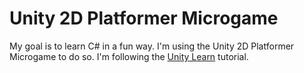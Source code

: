 # Unity 2D Platformer Microgame

My goal is to learn C# in a fun way. I'm using the Unity 2D Platformer Microgame to do so. I'm following the [Unity Learn](https://learn.unity.com/project/2d-platformer-template) tutorial.